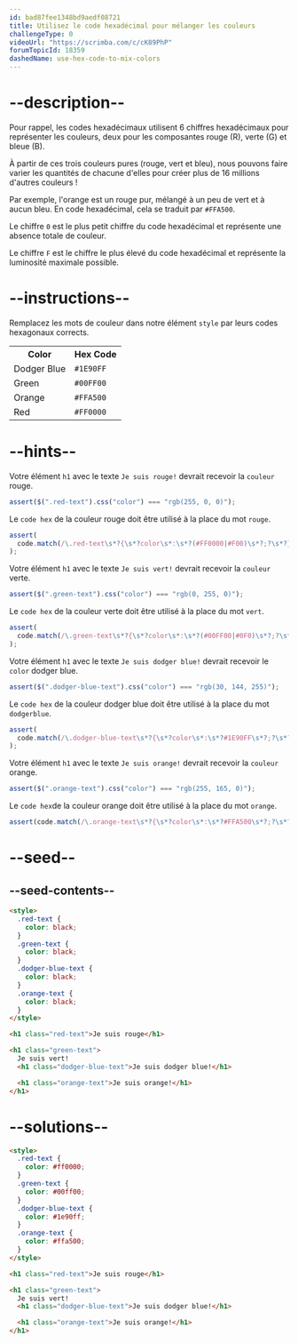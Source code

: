 ```yaml
---
id: bad87fee1348bd9aedf08721
title: Utilisez le code hexadécimal pour mélanger les couleurs
challengeType: 0
videoUrl: "https://scrimba.com/c/cK89PhP"
forumTopicId: 18359
dashedName: use-hex-code-to-mix-colors
---
```


# --description--

Pour rappel, les codes hexadécimaux utilisent 6 chiffres hexadécimaux pour représenter les couleurs, deux pour les composantes rouge (R), verte (G) et bleue (B).

À partir de ces trois couleurs pures (rouge, vert et bleu), nous pouvons faire varier les quantités de chacune d'elles pour créer plus de 16 millions d'autres couleurs !

Par exemple, l'orange est un rouge pur, mélangé à un peu de vert et à aucun bleu. En code hexadécimal, cela se traduit par `#FFA500`.

Le chiffre `0` est le plus petit chiffre du code hexadécimal et représente une absence totale de couleur.

Le chiffre `F` est le chiffre le plus élevé du code hexadécimal et représente la luminosité maximale possible.

# --instructions--

Remplacez les mots de couleur dans notre élément `style` par leurs codes hexagonaux corrects.

<table class='table table-striped'><tbody><tr><th>Color</th><th>Hex Code</th></tr><tr><td>Dodger Blue</td><td><code>#1E90FF</code></td></tr><tr><td>Green</td><td><code>#00FF00</code></td></tr><tr><td>Orange</td><td><code>#FFA500</code></td></tr><tr><td>Red</td><td><code>#FF0000</code></td></tr></tbody></table>

# --hints--

Votre élément `h1` avec le texte `Je suis rouge!` devrait recevoir la `couleur` rouge.

```js
assert($(".red-text").css("color") === "rgb(255, 0, 0)");
```

Le `code hex` de la couleur rouge doit être utilisé à la place du mot `rouge`.

```js
assert(
  code.match(/\.red-text\s*?{\s*?color\s*:\s*?(#FF0000|#F00)\s*?;?\s*?}/gi)
);
```

Votre élément `h1` avec le texte `Je suis vert!` devrait recevoir la `couleur` verte.

```js
assert($(".green-text").css("color") === "rgb(0, 255, 0)");
```

Le `code hex` de la couleur verte doit être utilisé à la place du mot `vert`.

```js
assert(
  code.match(/\.green-text\s*?{\s*?color\s*:\s*?(#00FF00|#0F0)\s*?;?\s*?}/gi)
);
```

Votre élément `h1` avec le texte `Je suis dodger blue!` devrait recevoir le `color` dodger blue.

```js
assert($(".dodger-blue-text").css("color") === "rgb(30, 144, 255)");
```

Le `code hex` de la couleur dodger blue doit être utilisé à la place du mot `dodgerblue`.

```js
assert(
  code.match(/\.dodger-blue-text\s*?{\s*?color\s*:\s*?#1E90FF\s*?;?\s*?}/gi)
);
```

Votre élément `h1` avec le texte `Je suis orange!` devrait recevoir la `couleur` orange.

```js
assert($(".orange-text").css("color") === "rgb(255, 165, 0)");
```

Le `code hex`de la couleur orange doit être utilisé à la place du mot `orange`.

```js
assert(code.match(/\.orange-text\s*?{\s*?color\s*:\s*?#FFA500\s*?;?\s*?}/gi));
```

# --seed--

## --seed-contents--

```html
<style>
  .red-text {
    color: black;
  }
  .green-text {
    color: black;
  }
  .dodger-blue-text {
    color: black;
  }
  .orange-text {
    color: black;
  }
</style>

<h1 class="red-text">Je suis rouge</h1>

<h1 class="green-text">
  Je suis vert!
  <h1 class="dodger-blue-text">Je suis dodger blue!</h1>

  <h1 class="orange-text">Je suis orange!</h1>
</h1>
```

# --solutions--

```html
<style>
  .red-text {
    color: #ff0000;
  }
  .green-text {
    color: #00ff00;
  }
  .dodger-blue-text {
    color: #1e90ff;
  }
  .orange-text {
    color: #ffa500;
  }
</style>

<h1 class="red-text">Je suis rouge</h1>

<h1 class="green-text">
  Je suis vert!
  <h1 class="dodger-blue-text">Je suis dodger blue!</h1>

  <h1 class="orange-text">Je suis orange!</h1>
</h1>
```
